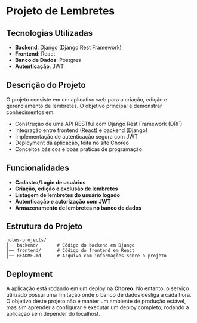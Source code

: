 # Projeto de Lembretes

## Tecnologias Utilizadas
- **Backend**: Django (Django Rest Framework)
- **Frontend**: React
- **Banco de Dados**: Postgres
- **Autenticação**: JWT

## Descrição do Projeto
O projeto consiste em um aplicativo web para a criação, edição e gerenciamento de lembretes. O objetivo principal é demonstrar conhecimentos em:

- Construção de uma API RESTful com Django Rest Framework (DRF)
- Integração entre frontend (React) e backend (Django)
- Implementação de autenticação segura com JWT
- Deployment da aplicação, feita no site Choreo
- Conceitos básicos e boas práticas de programação

## Funcionalidades
- **Cadastro/Login de usuários**
- **Criação, edição e exclusão de lembretes**
- **Listagem de lembretes do usuário logado**
- **Autenticação e autorização com JWT**
- **Armazenamento de lembretes no banco de dados**

## Estrutura do Projeto
```
notes-projects/
│── backend/       # Código do backend em Django
│── frontend/      # Código do frontend em React
│── README.md      # Arquivo com informações sobre o projeto
```

## Deployment
A aplicação está rodando em um deploy na **Choreo**. No entanto, o serviço utilizado possui uma limitação onde o banco de dados desliga a cada hora. O objetivo deste projeto não é manter um ambiente de produção estável, mas sim aprender a configurar e executar um deploy completo, rodando a aplicação sem depender do localhost.

